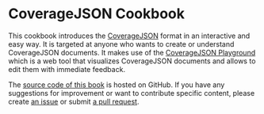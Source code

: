 # CoverageJSON Cookbook

This cookbook introduces the [CoverageJSON](http://covjson.org) format in an interactive and easy way. It is targeted at anyone who wants to create or understand CoverageJSON documents. It makes use of the [CoverageJSON Playground](http://covjson.org/playground/) which is a web tool that visualizes CoverageJSON documents and allows to edit them with immediate feedback.

The [source code of this book](https://github.com/covjson/cookbook) is hosted on GitHub. If you have any suggestions for improvement or want to contribute specific content, please create [an issue](https://github.com/covjson/cookbook/issues) or submit [a pull request](https://github.com/covjson/cookbook/pulls).
